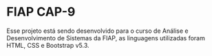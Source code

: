 # FIAP CAP-9

Esse projeto está sendo desenvolvido para o curso de Análise e Desenvolvimento de Sistemas da FIAP, as linguagens utilizadas foram HTML, CSS e Bootstrap v5.3.
